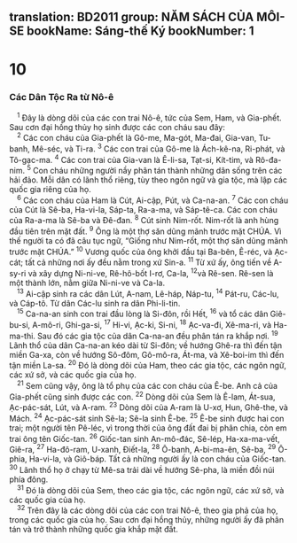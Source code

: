 translation: BD2011
group: NĂM SÁCH CỦA MÔI-SE
bookName: Sáng-thế Ký 
bookNumber: 1
-------

<div class="title"><h1>10</h1><h3>Các Dân Tộc Ra từ Nô-ê</h3></div>
<span class="verse sa_10_1"> <sup>1</sup> Ðây là dòng dõi của các con trai Nô-ê, tức của Sem, Ham, và Gia-phết. Sau cơn đại hồng thủy họ sinh được các con cháu sau đây:<br/></span>
<span class="verse sa_10_2"> <sup>2</sup> Các con cháu của Gia-phết là Gô-me, Ma-gót, Ma-đai, Gia-van, Tu-banh, Mê-séc, và Ti-ra. </span>
<span class="verse sa_10_3"><sup>3</sup> Các con trai của Gô-me là Ách-kê-na, Ri-phát, và Tô-gạc-ma. </span>
<span class="verse sa_10_4"><sup>4</sup> Các con trai của Gia-van là Ê-li-sa, Tạt-si, Kít-tim, và Rô-đa-nim. </span>
<span class="verse sa_10_5"><sup>5</sup> Con cháu những người nầy phân tán thành những dân sống trên các hải đảo. Mỗi dân có lãnh thổ riêng, tùy theo ngôn ngữ và gia tộc, mà lập các quốc gia riêng của họ.<br/></span>
<span class="verse sa_10_6"> <sup>6</sup> Các con cháu của Ham là Cút, Ai-cập, Pút, và Ca-na-an. </span>
<span class="verse sa_10_7"><sup>7</sup> Các con cháu của Cút là Sê-ba, Ha-vi-la, Sáp-ta, Ra-a-ma, và Sáp-tê-ca. Các con cháu của Ra-a-ma là Sê-ba và Ðê-đan. </span>
<span class="verse sa_10_8"><sup>8</sup> Cút sinh Nim-rốt. Nim-rốt là anh hùng đầu tiên trên mặt đất. </span>
<span class="verse sa_10_9"><sup>9</sup> Ông là một thợ săn dũng mãnh trước mặt CHÚA. Vì thế người ta có đã câu tục ngữ, “Giống như Nim-rốt, một thợ săn dũng mãnh trước mặt CHÚA.” </span>
<span class="verse sa_10_10"><sup>10</sup> Vương quốc của ông khởi đầu tại Ba-bên, Ê-réc, và Ạc-cát; tất cả những nơi ấy đều nằm trong xứ Sin-a. </span>
<span class="verse sa_10_11"><sup>11</sup> Từ xứ ấy, ông tiến về A-sy-ri và xây dựng Ni-ni-ve, Rê-hô-bốt I-rơ, Ca-la, </span>
<span class="verse sa_10_12"><sup>12</sup>và Rê-sen. Rê-sen là một thành lớn, nằm giữa Ni-ni-ve và Ca-la.<br/></span>
<span class="verse sa_10_13"> <sup>13</sup> Ai-cập sinh ra các dân Lút, A-nam, Lê-háp, Náp-tu, </span>
<span class="verse sa_10_14"><sup>14</sup> Pát-ru, Các-lu, và Cáp-tô. Từ dân Các-lu sinh ra dân Phi-li-tin.<br/></span>
<span class="verse sa_10_15"> <sup>15</sup> Ca-na-an sinh con trai đầu lòng là Si-đôn, rồi Hết, </span>
<span class="verse sa_10_16"><sup>16</sup> và tổ các dân Giê-bu-si, A-mô-ri, Ghi-ga-si, </span>
<span class="verse sa_10_17"><sup>17</sup> Hi-vi, Ạc-ki, Si-ni, </span>
<span class="verse sa_10_18"><sup>18</sup> Ạc-va-đi, Xê-ma-ri, và Ha-ma-thi. Sau đó các gia tộc của dân Ca-na-an đều phân tán ra khắp nơi. </span>
<span class="verse sa_10_19"><sup>19</sup> Lãnh thổ của dân Ca-na-an kéo dài từ Si-đôn; về hướng Ghê-ra thì đến tận miền Ga-xa, còn về hướng Sô-đôm, Gô-mô-ra, Át-ma, và Xê-boi-im thì đến tận miền La-sa. </span>
<span class="verse sa_10_20"><sup>20</sup> Ðó là dòng dõi của Ham, theo các gia tộc, các ngôn ngữ, các xứ sở, và các quốc gia của họ.<br/></span>
<span class="verse sa_10_21"> <sup>21</sup> Sem cũng vậy, ông là tổ phụ của các con cháu của Ê-be. Anh cả của Gia-phết cũng sinh được các con. </span>
<span class="verse sa_10_22"><sup>22</sup> Dòng dõi của Sem là Ê-lam, Át-sua, Ạc-pác-sát, Lút, và A-ram. </span>
<span class="verse sa_10_23"><sup>23</sup> Dòng dõi của A-ram là U-xơ, Hun, Ghê-the, và Mách. </span>
<span class="verse sa_10_24"><sup>24</sup> Ạc-pác-sát sinh Sê-la; Sê-la sinh Ê-be. </span>
<span class="verse sa_10_25"><sup>25</sup> Ê-be sinh được hai con trai; một người tên Pê-léc, vì trong thời của ông đất đai bị phân chia, còn em trai ông tên Giốc-tan. </span>
<span class="verse sa_10_26"><sup>26</sup> Giốc-tan sinh An-mô-đác, Sê-lép, Ha-xa-ma-vết, Giê-ra, </span>
<span class="verse sa_10_27"><sup>27</sup> Ha-đô-ram, U-xanh, Ðiết-la, </span>
<span class="verse sa_10_28"><sup>28</sup> Ô-banh, A-bi-ma-ên, Sê-ba, </span>
<span class="verse sa_10_29"><sup>29</sup> Ô-phia, Ha-vi-la, và Giô-báp. Tất cả những người ấy là con cháu của Giốc-tan. </span>
<span class="verse sa_10_30"><sup>30</sup> Lãnh thổ họ ở chạy từ Mê-sa trải dài về hướng Sê-pha, là miền đồi núi phía đông. <br/></span>
<span class="verse sa_10_31"> <sup>31</sup> Ðó là dòng dõi của Sem, theo các gia tộc, các ngôn ngữ, các xứ sở, và các quốc gia của họ. <br/></span>
<span class="verse sa_10_32"> <sup>32</sup> Trên đây là các dòng dõi của các con trai Nô-ê, theo gia phả của họ, trong các quốc gia của họ. Sau cơn đại hồng thủy, những người ấy đã phân tán và trở thành những quốc gia khắp mặt đất.<br/></span>
